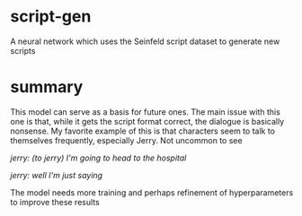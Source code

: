 # script-gen
A neural network which uses the Seinfeld script dataset to generate new scripts

# summary
This model can serve as a basis for future ones. The main issue with this one is that, while it gets the script format correct,
the dialogue is basically nonsense. My favorite example of this is that characters seem to talk to themselves frequently,
especially Jerry. Not uncommon to see


*jerry: (to jerry) I'm going to head to the hospital*

*jerry: well I'm just saying*


The model needs more training and perhaps refinement of hyperparameters to improve these results

